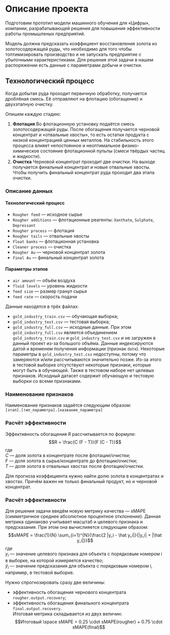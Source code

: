 # Описание проекта
Подготовим прототип модели машинного обучения для «Цифры», компании, разрабатывающей решения для повышения эффективности работы промышленых предприятий.

Модель должна предсказать коэффициент восстановления золота из золотосодержащей руды, что необходимо для того чтобы топтимизировать производство и не запускать предприятие с убыточными характеристиками. Для решения этой задачи в нашем распоряжении есть данные с параметрами добычи и очистки.

## Технологический процесс
Когда добытая руда проходит первичную обработку, получается дроблёная смесь. Её отправляют на флотацию (обогащение) и двухэтапную очистку.

Опишем каждую стадию: 
1. **Флотация**
Во флотационную установку подаётся смесь золотосодержащей руды. После обогащения получается черновой концентрат и «отвальные хвосты», то есть остатки продукта с низкой концентрацией ценных металлов.
На стабильность этого процесса влияет непостоянное и неоптимальное физико-химическое состояние флотационной пульпы (смеси твёрдых частиц и жидкости).
2. **Очистка**
Черновой концентрат проходит две очистки. На выходе получается финальный концентрат и новые отвальные хвосты. Чтобы получить финальный концентрат руда проходит два этапа очистки.

### Описание данных
#### Технологический процесс
- `Rougher feed` — исходное сырье
- `Rougher additions` — флотационные реагенты: `Xanthate`, `Sulphate`, `Depressant`
- `Rougher process` — флотация
- `Rougher tails` — отвальные хвосты
- `Float banks` — флотационная установка
- `Cleaner process` — очистка
- `Rougher Au` — черновой концентрат золота
- `Final Au` — финальный концентрат золота
#### Параметры этапов
- `air amount` — объём воздуха
- `fluid levels` — уровень жидкости
- `feed size` — размер гранул сырья
- `feed rate` — скорость подачи

Данные находятся в трёх файлах:  
- `gold_industry_train.csv` — обучающая выборка;  
- `gold_industry_test.csv` — тестовая выборка;  
- `gold_industry_full.csv` — исходные данные.
При этом `gold_industry_full.csv` является объединением `gold_industry_train.csv` и `gold_industry_test.csv` и не загружен в данный проект из-за большого объёма.
Данные индексируются датой и временем получения информации (признак `date`).
Некоторые параметры в `gold_industry_test.csv` недоступны, потому что замеряются и/или рассчитываются значительно позже. Из-за этого в тестовой выборке отсутствуют некоторые признаки, которые могут быть в обучающей. Также в тестовом наборе нет целевых признаков.
Исходный датасет содержит обучающую и тестовую выборки со всеми признаками.

### Наименование признаков
Наименование признаков задаётся следующим образом:  
`[этап].[тип_параметра].[название_параметра]`

### Расчёт эффективности
Эффективность обогащения $R$ рассчитывается по формуле:
$$R = \frac{C (F - T)}{F (C - T)}$$
где  
$C$ — доля золота в концентрате после флотации/очистки;  
$F$ — доля золота в сырье/концентрате до флотации/очистки;  
$T$ — доля золота в отвальных хвостах после флотации/очистки.

Для прогноза коэффициента нужно найти долю золота в концентратах и хвостах. Причём важен не только финальный продукт, но и черновой концентрат.

### Расчёт эффективности
Для решения задачи введём новую метрику качества — sMAPE (симметричное среднее абсолютное процентное отклонение). Данная метрика одинаково учитывает масштаб и целевого признака и предсказания. При этом она вычислияется следующим образом:
$$sMAPE = \frac{1}{N} \sum_{i=1}^{N}{\frac{2 |y_i - \hat y_i|}{|y_i| + |\hat y_i|}}$$
где  
$y_i$ — значение целевого признака для объекта с порядковым номером i в выборке, на которой измеряется качество;  
$\hat y_i$ — значение предсказания для объекта с порядковым номером i, например, в тестовой выборке.

Нужно спрогнозировать сразу две величины:  
- эффективность обогащения чернового концентрата `rougher.output.recovery`;  
- эффективность обогащения финального концентрата `final.output.recovery`.  
Итоговая метрика складывается из двух величин:
$$Итоговый \space sMAPE = 0.25 \cdot sMAPE(rougher) + 0.75 \cdot sMAPE(final)$$
